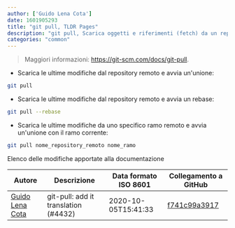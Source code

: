```yaml
---
author: ['Guido Lena Cota']
date: 1601905293
title: "git pull, TLDR Pages"
description: "git pull, Scarica oggetti e riferimenti (fetch) da un repository remoto e avvia un'unione (merge) con il ramo corrente."
categories: "common"
---
```

> Maggiori informazioni: <https://git-scm.com/docs/git-pull>.

- Scarica le ultime modifiche dal repository remoto e avvia un'unione:

```bash
git pull
```

- Scarica le ultime modifiche dal repository remoto e avvia un rebase:

```bash
git pull --rebase
```

- Scarica le ultime modifiche da uno specifico ramo remoto e avvia un'unione con il ramo corrente:

```bash
git pull nome_repository_remoto nome_ramo
```
Elenco delle modifiche apportate alla documentazione


Autore | Descrizione | Data formato ISO 8601 | Collegamento a GitHub
------|-----|-----|-----
[Guido Lena Cota](mailto:guido.lenacota@kreuzwerker.de) | git-pull: add it translation (#4432) | 2020-10-05T15:41:33 | [f741c99a3917](https://github.com/tldr-pages/tldr/commit/f741c99a39171beb8fb4cedbaf8ac8f07eee306f)

